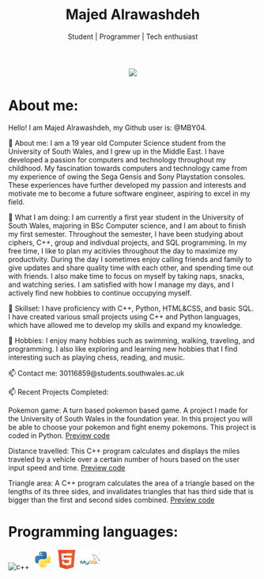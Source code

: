 
    
<div id="header" align="center">

<header>
    <H1> Majed Alrawashdeh </H1>
    <p>Student | Programmer | Tech enthusiast </p>
</header>

</div>

<div id="headergif" align="center">
    <img src="https://user-images.githubusercontent.com/74038190/219923809-b86dc415-a0c2-4a38-bc88-ad6cf06395a8.gif" width="450px"/>
</div>

<div id="body" align="left">

<H1>About me:</H1>

Hello! I am Majed Alrawashdeh, my Github user is: @MBY04.

<p>👀 About me: I am a 19 year old Computer Science student from the University of South Wales, and I grew up in the Middle East. I have developed a passion for computers and technology throughout my childhood. My fascination towards computers and technology came from my experience of owing the Sega Gensis and Sony Playstation consoles. These experiences have further developed my passion and interests and motivate me to become a future software engineer, aspiring to excel in my field.</p>

<p>🌱 What I am doing: I am currently a first year student in the University of South Wales, majoring in BSc Computer science, and I am about to finish my first semester. Throughout the semester, I have been studying about ciphers, C++, group and indivdual projects, and SQL programming. In my free time, I like to plan my acitivies throughout the day to maximize my productivity. During the day I sometimes enjoy calling friends and family to give updates and share quality time with each other, and spending time out with friends. I also make time to focus on myself by taking naps, snacks, and watching series. I am satisfied with how I manage my days, and I actively find new hobbies to continue occupying myself.</p>

<p>💞️ Skillset: I have proficiency with C++, Python, HTML&CSS, and basic SQL. I have created various small projects using C++ and Python languages, which have allowed me to develop my skills and expand my knowledge.</p>

<p>🌱 Hobbies: I enjoy many hobbies such as swimming, walking, traveling, and programming. I also like exploring and learning new hobbies that I find interesting such as playing chess, reading, and music.</p>

<p>📫 Contact me: 30116859@students.southwales.ac.uk</p>

<p>📫 Recent Projects Completed:</p>
<p> Pokemon game: A turn based pokemon based game. A project I made for the University of South Wales in the foundation year. In this project you will be able to choose your pokemon and fight enemy pokemons. This project is coded in Python. <a href="https://github.com/MBY04/Pokemon/blob/main/Code" class="button">Preview code</a></p>
<p>Distance travelled: This C++ program calculates and displays the miles traveled by a vehicle over a certain number of hours based on the user input speed and time. <a href="https://github.com/MBY04/DistanceTravelled/blob/main/code" class="button">Preview code</a></p>
<p>Triangle area: A C++ program calculates the area of a triangle based on the lengths of its three sides, and invalidates triangles that has third side that is bigger than the first and second sides combined. <a href="https://github.com/MBY04/TriangleArea/blob/main/Code" class="button">Preview code</a></p>


</div>

<div id="Programming">
    <h1>Programming languages:</h1>
    <img src="https://raw.githubusercontent.com/isocpp/logos/master/cpp_logo.png" title="c++" alt="c++" width="40" height="40"/>&nbsp;
    <img src="https://github.com/devicons/devicon/blob/master/icons/python/python-original.svg" title="Python" alt="Python" width="40" height="40"/>&nbsp;
    <img src="https://github.com/devicons/devicon/blob/master/icons/html5/html5-original.svg" title="HTML5" alt="HTML" width="40" height="40"/>&nbsp;
    <img src="https://github.com/devicons/devicon/blob/master/icons/mysql/mysql-original-wordmark.svg" title="MySQL" alt="MySQL" width="40" height="40"/>&nbsp;
</div>

